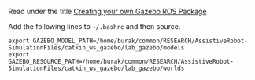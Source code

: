 Read under the title [Creating your own Gazebo ROS Package](http://gazebosim.org/tutorials?tut=ros_roslaunch)

Add the following lines to `~/.bashrc` and then source.
```
export GAZEBO_MODEL_PATH=/home/burak/common/RESEARCH/AssistiveRobot-SimulationFiles/catkin_ws_gazebo/lab_gazebo/models
export GAZEBO_RESOURCE_PATH=/home/burak/common/RESEARCH/AssistiveRobot-SimulationFiles/catkin_ws_gazebo/lab_gazebo/worlds
```